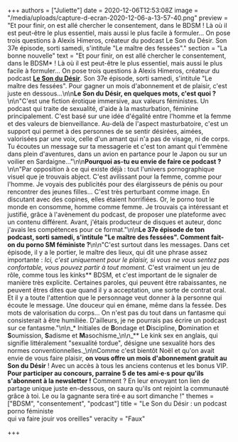 +++
authors = ["Juliette"]
date = 2020-12-06T12:53:08Z
image = "/media/uploads/capture-d-ecran-2020-12-06-a-13-57-40.png"
preview = "Et pour finir, on est allé chercher le consentement, dans le BDSM ! Là où il est peut-être le plus essentiel, mais aussi le plus facile à formuler... On pose trois questions à Alexis Himeros, créateur du podcast Le Son du Désir. Son 37e épisode, sorti samedi, s'intitule \"Le maître des fessées\"."
section = "La bonne nouvelle"
text = "Et pour finir, on est allé chercher le consentement, dans le BDSM&ast; ! Là où il est peut-être le plus essentiel, mais aussi le plus facile à formuler... On pose trois questions à Alexis Himeros, créateur du podcast [**Le Son du Désir**](https://www.lesondudesir.fr/). Son 37e épisode, sorti samedi, s'intitule \"Le maître des fessées\". Pour gagner un mois d'abonnement et de plaisir, c'est juste en dessous...\n\n**Le Son du Désir, en quelques mots, c'est quoi ?**\n\n\"C'est une fiction érotique immersive, aux valeurs féministes. Un podcast qui traite de sexualité, d'aide à la masturbation, féminine principalement. C'est basé sur une idée d'égalité entre l'homme et la femme et des valeurs de bienveillance. Au-delà de l'aspect masturbatoire, c'est un support qui permet à des personnes de se sentir désirées, aimées, valorisées par une voix, celle d'un amant qui n'a pas de visage, ni de corps. Tu écoutes un message sur ta messagerie et c'est ton amant qui t'emmène dans plein d'aventures, dans un avion en partance pour le Japon ou sur un voilier en Sardaigne...\"\n\n**Pourquoi as-tu eu envie de faire ce podcast ?**\n\n\"Par opposition à ce qui existe déjà : tout l'univers pornographique visuel que je trouvais abject. C'est avilissant pour la femme, comme pour l'homme. Je voyais des publicités pour des élargisseurs de pénis ou pour rencontrer des jeunes filles... C'est très perturbant comme image. En discutant avec des copines, elles étaient horrifiées. Or, le porno tout le monde en consomme, homme comme femme. Je trouvais ça intéressant et justifié, grâce à l'avènement du podcast, de proposer une plateforme avec un contenu différent. Avant, j'étais producteur de disques et auteur, donc j'avais les compétences pour ce format.\"\n\n**Le 37e épisode de ton podcast, sorti samedi, s'intitule \"Le maître des fessées\". Comment fait-on du porno SM féministe ?**\n\n\"C'est surtout dans les messages. Dans cet épisode, il y a le portier, le maître des lieux, qui dit une phrase assez importante : _Ici, c'est uniquement pour le plaisir, si vous ne vous sentez pas confortable, vous pouvez partir à tout moment._ C'est vraiment un jeu de rôle, comme tous les kinks&ast;&ast; BDSM, et c'est important de le signaler de manière très explicite. Certaines paroles, qui peuvent être rabaissantes, ne peuvent êtres dites que quand il y a acceptation, une sorte de contrat oral. Et il y a toute l'attention que le personnage veut donner à la personne qui écoute le message. Une douceur qui en émane, même dans la fessée. Des mots de valorisation du corps… On n'est pas du tout dans un fantasme qui consisterait à être humiliée. D'ailleurs, je ne pourrais pas écrire un podcast sur ce fantasme.\"\n\n_&ast; Initiales de **B**ondage et **D**iscipline, **D**omination et **S**oumission, **S**adisme et **M**asochisme_\n\n_&ast;&ast; Le kink sex en anglais, qui signifie littéralement \"sexualité tordue\", désigne une sexualité hors des normes conventionnelles._\n\nComme c'est bientôt Noël et qu'on avait envie de vous faire plaisir, **on vous offre un mois d'abonnement gratuit au Son du Désir** ! Avec un accès à tous les anciens contenus et les bonus VIP. **Pour participer au concours, parraine 5 de tes ami·e·s pour qu'ils s'abonnent à la newsletter !** Comment ? En leur envoyant ton lien de partage unique juste en-dessous, on saura qu'ils ont rejoint la communauté grâce à toi. Le ou la  gagnante sera tiré·e au sort dimanche !"
themes = ["BDSM", "consentement", "podcast"]
title = "Le Son du Désir : un podcast porno féministe<br />qui va faire jouir vos oreilles"
veracity = "Faux"

+++
